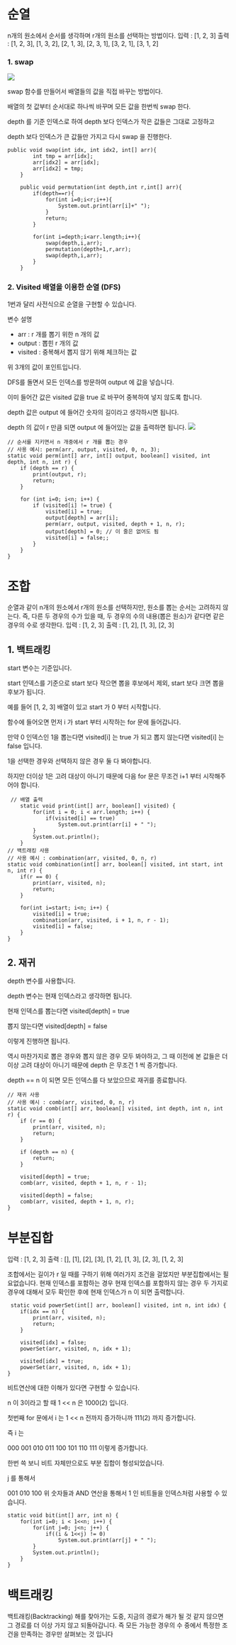 # 순열
n개의 원소에서 순서를 생각하며 r개의 원소를 선택하는 방법이다.
입력 : [1, 2, 3]
출력 : [1, 2, 3], [1, 3, 2], [2, 1, 3], [2, 3, 1], [3, 2, 1], [3, 1, 2]

### 1. swap
![](https://velog.velcdn.com/images/jifrozen/post/ff711e2a-6309-466a-a9da-651ce4136938/image.png)

swap 함수를 만들어서 배열들의 값을 직접 바꾸는 방법이다.

배열의 첫 값부터 순서대로 하나씩 바꾸며 모든 값을 한번씩 swap 한다.

depth 를 기준 인덱스로 하여 depth 보다 인덱스가 작은 값들은 그대로 고정하고

depth 보다 인덱스가 큰 값들만 가지고 다시 swap 을 진행한다.
```
public void swap(int idx, int idx2, int[] arr){
		int tmp = arr[idx];
		arr[idx2] = arr[idx];
		arr[idx2] = tmp;
	}

	public void permutation(int depth,int r,int[] arr){
		if(depth==r){
			for(int i=0;i<r;i++){
				System.out.print(arr[i]+" ");
			}
			return;
		}

		for(int i=depth;i<arr.length;i++){
			swap(depth,i,arr);
			permutation(depth+1,r,arr);
			swap(depth,i,arr);
		}
	}
```

### 2. Visited 배열을 이용한 순열 (DFS)

1번과 달리 사전식으로 순열을 구현할 수 있습니다.

변수	설명
- arr : r 개를 뽑기 위한 n 개의 값
- output : 뽑힌 r 개의 값
- visited : 중복해서 뽑지 않기 위해 체크하는 값

위 3개의 값이 포인트입니다.

DFS를 돌면서 모든 인덱스를 방문하여 output 에 값을 넣습니다.

이미 들어간 값은 visited 값을 true 로 바꾸어 중복하여 넣지 않도록 합니다.

depth 값은 output 에 들어간 숫자의 길이라고 생각하시면 됩니다.

depth 의 값이 r 만큼 되면 output 에 들어있는 값을 출력하면 됩니다.
![](https://velog.velcdn.com/images/jifrozen/post/adfa65e5-d825-436e-a3df-a033bb525167/image.png)

```
// 순서를 지키면서 n 개중에서 r 개를 뽑는 경우
// 사용 예시: perm(arr, output, visited, 0, n, 3);
static void perm(int[] arr, int[] output, boolean[] visited, int depth, int n, int r) {
    if (depth == r) {
        print(output, r);
        return;
    }

    for (int i=0; i<n; i++) {
        if (visited[i] != true) {
            visited[i] = true;
            output[depth] = arr[i];
            perm(arr, output, visited, depth + 1, n, r);
            output[depth] = 0; // 이 줄은 없어도 됨
            visited[i] = false;;
        }
    }
}
```

# 조합
순열과 같이 n개의 원소에서 r개의 원소를 선택하지만, 원소를 뽑는 순서는 고려하지 않는다.
즉, 다른 두 경우의 수가 있을 때, 두 경우의 수의 내용(뽑은 원소)가 같다면 같은 경우의 수로 생각한다.
입력 : [1, 2, 3]
출력 : [1, 2], [1, 3], [2, 3]

## 1. 백트래킹
start 변수는 기준입니다.

start 인덱스를 기준으로 start 보다 작으면 뽑을 후보에서 제외, start 보다 크면 뽑을 후보가 됩니다.

예를 들어 [1, 2, 3] 배열이 있고 start 가 0 부터 시작합니다.

함수에 들어오면 먼저 i 가 start 부터 시작하는 for 문에 들어갑니다.

만약 0 인덱스인 1을 뽑는다면 visited[i] 는 true 가 되고 뽑지 않는다면 visited[i] 는 false 입니다.

1을 선택한 경우와 선택하지 않은 경우 둘 다 봐야합니다.

하지만 더이상 1은 고려 대상이 아니기 때문에 다음 for 문은 무조건 i+1 부터 시작해주어야 합니다.


```
 // 배열 출력
    static void print(int[] arr, boolean[] visited) {
        for(int i = 0; i < arr.length; i++) {
            if(visited[i] == true)
                System.out.print(arr[i] + " ");
        }
        System.out.println();
    }
// 백트래킹 사용
// 사용 예시 : combination(arr, visited, 0, n, r)
static void combination(int[] arr, boolean[] visited, int start, int n, int r) {
    if(r == 0) {
        print(arr, visited, n);
        return;
    }

    for(int i=start; i<n; i++) {
        visited[i] = true;
        combination(arr, visited, i + 1, n, r - 1);
        visited[i] = false;
    }
}
```

## 2. 재귀
depth 변수를 사용합니다.

depth 변수는 현재 인덱스라고 생각하면 됩니다.

현재 인덱스를 뽑는다면 visited[depth] = true

뽑지 않는다면 visited[depth] = false

이렇게 진행하면 됩니다.

역시 마찬가지로 뽑은 경우와 뽑지 않은 경우 모두 봐야하고, 그 때 이전에 본 값들은 더이상 고려 대상이 아니기 때문에 depth 은 무조건 1 씩 증가합니다.

depth == n 이 되면 모든 인덱스를 다 보았으므로 재귀를 종료합니다.


```
// 재귀 사용
// 사용 예시 : comb(arr, visited, 0, n, r)
static void comb(int[] arr, boolean[] visited, int depth, int n, int r) {
    if (r == 0) {
        print(arr, visited, n);
        return;
    }

    if (depth == n) {
        return;
    }

    visited[depth] = true;
    comb(arr, visited, depth + 1, n, r - 1);

    visited[depth] = false;
    comb(arr, visited, depth + 1, n, r);
}
```

# 부분집합
입력 : [1, 2, 3]
출력 : [], [1], [2], [3], [1, 2], [1, 3], [2, 3], [1, 2, 3]

조합에서는 길이가 r 일 때를 구하기 위해 여러가지 조건을 걸었지만 부분집합에서는 필요없습니다.
현재 인덱스를 포함하는 경우
현재 인덱스를 포함하지 않는 경우
두 가지로 경우에 대해서 모두 확인한 후에 현재 인덱스가 n 이 되면 출력합니다.
```
 static void powerSet(int[] arr, boolean[] visited, int n, int idx) {
    if(idx == n) {
        print(arr, visited, n);
        return;
    }

    visited[idx] = false;
    powerSet(arr, visited, n, idx + 1);

    visited[idx] = true;
    powerSet(arr, visited, n, idx + 1);
}
```
비트연산에 대한 이해가 있다면 구현할 수 있습니다.

n 이 3이라고 할 때 1 << n 은 1000(2) 입니다.

첫번째 for 문에서 i 는 1 << n 전까지 증가하니까 111(2) 까지 증가합니다.

즉 i 는

000
001
010
011
100
101
110
111
이렇게 증가합니다.

한번 쓱 보니 비트 자체만으로도 부분 집합이 형성되었습니다.

j 를 통해서

001
010
100
위 숫자들과 AND 연산을 통해서 1 인 비트들을 인덱스처럼 사용할 수 있습니다.

```
static void bit(int[] arr, int n) {
    for(int i=0; i < 1<<n; i++) {
        for(int j=0; j<n; j++) {
            if((i & 1<<j) != 0)
                System.out.print(arr[j] + " ");
        }
        System.out.println();
    }
}

```

# 백트래킹

백트래킹(Backtracking) 해를 찾아가는 도중, 지금의 경로가 해가 될 것 같지 않으면 그 경로를 더 이상 가지 않고 되돌아갑니다.
즉 모든 가능한 경우의 수 중에서 특정한 조건을 만족하는 경우만 살펴보는 것 입니다